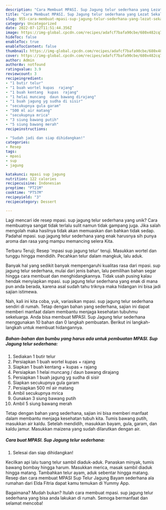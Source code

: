 ```yaml
---
description: "Cara Membuat MPASI. Sup Jagung telur sederhana yang Lezat Sekali"
title: "Cara Membuat MPASI. Sup Jagung telur sederhana yang Lezat Sekali"
slug: 955-cara-membuat-mpasi-sup-jagung-telur-sederhana-yang-lezat-sekali
category: Uncategorized
date: 2022-07-12T11:51:44.356Z
image: https://img-global.cpcdn.com/recipes/adafcf7bafa90cbe/680x482cq70/mpasi-sup-jagung-telur-sederhana-foto-resep-utama.jpg
hideToc: false
enableToc: true
enableTocContent: false
thumbnail: https://img-global.cpcdn.com/recipes/adafcf7bafa90cbe/680x482cq70/mpasi-sup-jagung-telur-sederhana-foto-resep-utama.jpg
cover: https://img-global.cpcdn.com/recipes/adafcf7bafa90cbe/680x482cq70/mpasi-sup-jagung-telur-sederhana-foto-resep-utama.jpg
author: Admin
authorAv: notfound
ratingvalue: 3.9
reviewcount: 3
recipeingredient:
- "1 butir telur"
- "1 buah wortel kupas  rajang"
- "1 buah kentang  kupas  rajang"
- "1 helai muncang  daun bawang dirajang"
- "1 buah jagung yg sudha di sisir"
- "secukupnya gula garam"
- "500 ml air matang"
- "secukupnya mrica"
- "3 siung bawang putih"
- "5 siung bawang merah"
recipeinstructions:

- "Sudah jadi dan siap dihidangkan!"
categories:
- Resep
tags:
- mpasi
- sup
- jagung

katakunci: mpasi sup jagung 
nutrition: 122 calories
recipecuisine: Indonesian
preptime: "PT21M"
cooktime: "PT57M"
recipeyield: "3"
recipecategory: Dessert

---
```





Lagi mencari ide resep mpasi. sup jagung telur sederhana yang unik? Cara membuatnya sangat tidak terlalu sulit namun tidak gampang juga. Jika salah mengolah maka hasilnya tidak akan memuaskan dan bahkan tidak sedap. Padahal mpasi. sup jagung telur sederhana yang enak harusnya sih punya aroma dan rasa yang mampu memancing selera Kita.





Terbaru Teruji; Resep &#39;mpasi sup jagung telur&#39; teruji. Masukkan wortel dan tunggu hingga mendidih. Pecahkan telur dalam mangkuk, lalu aduk.

Banyak hal yang sedikit banyak mempengaruhi kualitas rasa dari mpasi. sup jagung telur sederhana, mulai dari jenis bahan, lalu pemilihan bahan segar hingga cara membuat dan menghidangkannya. Tidak usah pusing kalau hendak menyiapkan mpasi. sup jagung telur sederhana yang enak di mana pun anda berada, karena asal sudah tahu triknya maka hidangan ini bisa jadi sajian istimewa.






Nah, kali ini kita coba, yuk, variasikan mpasi. sup jagung telur sederhana sendiri di rumah. Tetap dengan bahan yang sederhana, sajian ini dapat memberi manfaat dalam membantu menjaga kesehatan tubuhmu sekeluarga. Anda bisa membuat MPASI. Sup Jagung telur sederhana menggunakan 10 bahan dan 0 langkah pembuatan. Berikut ini langkah-langkah untuk membuat hidangannya.

<!--inarticleads1-->

##### Bahan-bahan dan bumbu yang harus ada untuk pembuatan MPASI. Sup Jagung telur sederhana:

1. Sediakan 1 butir telur
1. Persiapkan 1 buah wortel kupas + rajang
1. Siapkan 1 buah kentang + kupas + rajang
1. Persiapkan 1 helai muncang / daun bawang dirajang
1. Persiapkan 1 buah jagung yg sudha di sisir
1. Siapkan secukupnya gula garam
1. Persiapkan 500 ml air matang
1. Ambil secukupnya mrica
1. Gunakan 3 siung bawang putih
1. Ambil 5 siung bawang merah


Tetap dengan bahan yang sederhana, sajian ini bisa memberi manfaat dalam membantu menjaga kesehatan tubuh kita. Tumis bawang putih, masukkan air kaldu. Setelah mendidih, masukkan bayam, gula, garam, dan kaldu jamur. Masukkan maizena yang sudah dilarutkan dengan air. 

<!--inarticleads2-->

##### Cara buat MPASI. Sup Jagung telur sederhana:


1. Selesai dan siap dihidangkan!

Kecilkan api lalu tuang telur sambil diaduk-aduk. Panaskan minyak, tumis bawang bombay hingga harum. Masukkan merica, masak sambil diaduk hingga matang. Tambahkan telur ayam, aduk sebentar hingga matang. Resep dan cara membuat MPASI Sup Telur Jagung Bayam sederhana ala rumahan dari Elda Fitria dapat kamu temukan di Yummy App. 

Bagaimana? Mudah bukan? Itulah cara membuat mpasi. sup jagung telur sederhana yang bisa anda lakukan di rumah. Semoga bermanfaat dan selamat mencoba!
